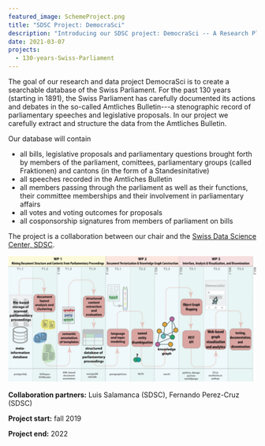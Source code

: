 ```yaml
---
featured_image: SchemeProject.png
title: "SDSC Project: DemocraSci"
description: "Introducing our SDSC project: DemocraSci -- A Research Platform for Data-Driven Democracy Studies in Switzerland"
date: 2021-03-07
projects:
  - 130-years-Swiss-Parliament
---
```


The goal of our research and data project DemocraSci is to create a searchable database of the Swiss Parliament. For the past 130 years (starting in 1891), the Swiss Parliament has carefully documented its actions and debates in the so-called Amtliches Bulletin---a stenographic record of parliamentary speeches and legislative proposals. In our project we carefully extract and structure the data from the Amtliches Bulletin. 

Our database will contain 

- all bills, legislative proposals and parliamentary questions brought forth by  members of the parliament, comittees, parliamentary groups (called Fraktionen) and cantons (in the form of a Standesinitative)
- all speeches recorded in the Amtliches Bulletin
- all members passing through the parliament as well as their functions, their committee memberships and their involvement in parliamentary affairs
- all votes and voting outcomes for proposals
- all cosponsorship signatures from members of parliament on bills

The project is a collaboration between our chair and the [Swiss Data Science Center, SDSC](https://datascience.ch). 

![Our project overview](SchemeProject.png)

**Collaboration partners:** Luis Salamanca (SDSC), Fernando Perez-Cruz (SDSC)

**Project start:** fall 2019

**Project end:** 2022